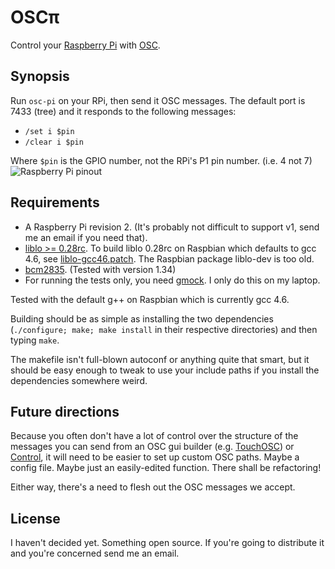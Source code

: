 # OSCπ

Control your [Raspberry Pi](http://www.raspberrypi.org/)
with [OSC](http://opensoundcontrol.org/).

## Synopsis

Run `osc-pi` on your RPi, then send it OSC messages. The default port is 7433
(tree) and it responds to the following messages:
- `/set i $pin`
- `/clear i $pin`

Where `$pin` is the GPIO number, not the RPi's P1 pin number. (i.e. 4 not 7)
![Raspberry Pi pinout](http://pingig.com/sites/default/files/raspberrypirev2pinout.jpg)

## Requirements
- A Raspberry Pi revision 2. (It's probably not difficult to support v1, send
  me an email if you need that).
- [liblo >= 0.28rc](http://liblo.sourceforge.net/).
  To build liblo 0.28rc on Raspbian which defaults to gcc 4.6, see
  [liblo-gcc46.patch](https://raw.github.com/fugalh/osc-pi/master/liblo_gcc46.patch).
  The Raspbian package liblo-dev is too old.
- [bcm2835](http://www.airspayce.com/mikem/bcm2835/index.html). (Tested with version 1.34)
- For running the tests only, you need [gmock](https://code.google.com/p/googlemock/).
  I only do this on my laptop.

Tested with the default g++ on Raspbian which is currently gcc 4.6.

Building should be as simple as installing the two dependencies
(`./configure; make; make install` in their respective directories)
and then typing `make`.

The makefile isn't full-blown autoconf or anything quite that smart, but it
should be easy enough to tweak to use your include paths if you install the
dependencies somewhere weird.

## Future directions
Because you often don't have a lot of control over the structure of the
messages you can send from an OSC gui builder (e.g.
[TouchOSC](http://hexler.net/software/touchosc)) or
[Control](http://charlie-roberts.com/Control/), it will need to be easier to
set up custom OSC paths. Maybe a config file. Maybe just an easily-edited
function. There shall be refactoring!

Either way, there's a need to flesh out the OSC messages we accept.

## License
I haven't decided yet. Something open source. If you're going to distribute it
and you're concerned send me an email.
